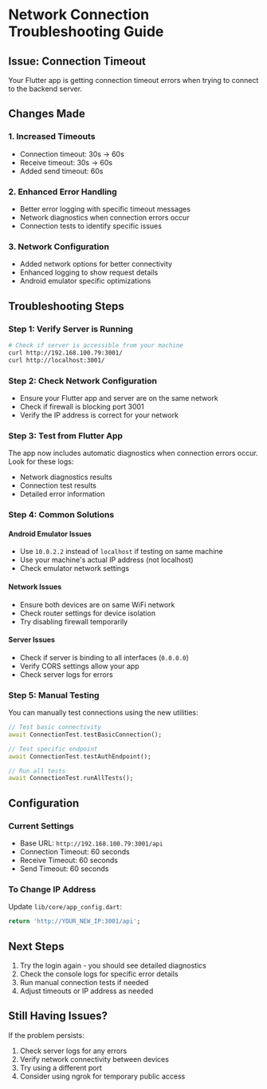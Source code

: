 # Network Connection Troubleshooting Guide

## Issue: Connection Timeout
Your Flutter app is getting connection timeout errors when trying to connect to the backend server.

## Changes Made

### 1. Increased Timeouts
- Connection timeout: 30s → 60s
- Receive timeout: 30s → 60s
- Added send timeout: 60s

### 2. Enhanced Error Handling
- Better error logging with specific timeout messages
- Network diagnostics when connection errors occur
- Connection tests to identify specific issues

### 3. Network Configuration
- Added network options for better connectivity
- Enhanced logging to show request details
- Android emulator specific optimizations

## Troubleshooting Steps

### Step 1: Verify Server is Running
```bash
# Check if server is accessible from your machine
curl http://192.168.100.79:3001/
curl http://localhost:3001/
```

### Step 2: Check Network Configuration
- Ensure your Flutter app and server are on the same network
- Check if firewall is blocking port 3001
- Verify the IP address is correct for your network

### Step 3: Test from Flutter App
The app now includes automatic diagnostics when connection errors occur. Look for these logs:
- Network diagnostics results
- Connection test results
- Detailed error information

### Step 4: Common Solutions

#### Android Emulator Issues
- Use `10.0.2.2` instead of `localhost` if testing on same machine
- Use your machine's actual IP address (not localhost)
- Check emulator network settings

#### Network Issues
- Ensure both devices are on same WiFi network
- Check router settings for device isolation
- Try disabling firewall temporarily

#### Server Issues
- Check if server is binding to all interfaces (`0.0.0.0`)
- Verify CORS settings allow your app
- Check server logs for errors

### Step 5: Manual Testing
You can manually test connections using the new utilities:

```dart
// Test basic connectivity
await ConnectionTest.testBasicConnection();

// Test specific endpoint
await ConnectionTest.testAuthEndpoint();

// Run all tests
await ConnectionTest.runAllTests();
```

## Configuration

### Current Settings
- Base URL: `http://192.168.100.79:3001/api`
- Connection Timeout: 60 seconds
- Receive Timeout: 60 seconds
- Send Timeout: 60 seconds

### To Change IP Address
Update `lib/core/app_config.dart`:
```dart
return 'http://YOUR_NEW_IP:3001/api';
```

## Next Steps
1. Try the login again - you should see detailed diagnostics
2. Check the console logs for specific error details
3. Run manual connection tests if needed
4. Adjust timeouts or IP address as needed

## Still Having Issues?
If the problem persists:
1. Check server logs for any errors
2. Verify network connectivity between devices
3. Try using a different port
4. Consider using ngrok for temporary public access
